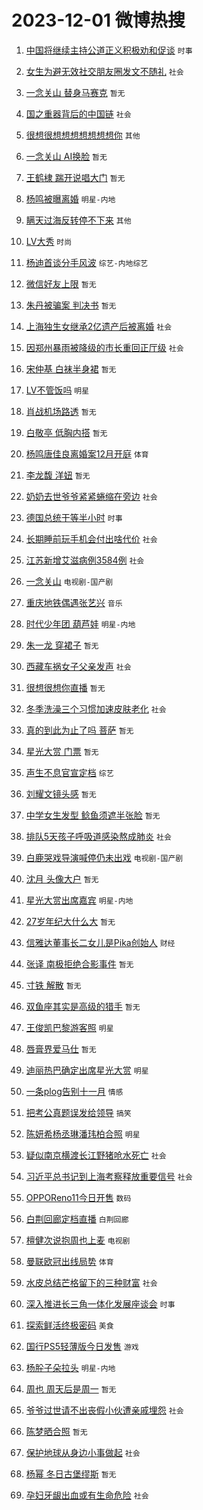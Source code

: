 # 2023-12-01 微博热搜 
1. [中国将继续主持公道正义积极劝和促谈](https://m.weibo.cn/search?containerid=100103type%3D1%26t%3D10%26q%3D%23%E4%B8%AD%E5%9B%BD%E5%B0%86%E7%BB%A7%E7%BB%AD%E4%B8%BB%E6%8C%81%E5%85%AC%E9%81%93%E6%AD%A3%E4%B9%89%E7%A7%AF%E6%9E%81%E5%8A%9D%E5%92%8C%E4%BF%83%E8%B0%88%23&stream_entry_id=51&isnewpage=1&extparam=seat%3D1%26dgr%3D0%26pos%3D0%26c_type%3D51%26q%3D%2523%25E4%25B8%25AD%25E5%259B%25BD%25E5%25B0%2586%25E7%25BB%25A7%25E7%25BB%25AD%25E4%25B8%25BB%25E6%258C%2581%25E5%2585%25AC%25E9%2581%2593%25E6%25AD%25A3%25E4%25B9%2589%25E7%25A7%25AF%25E6%259E%2581%25E5%258A%259D%25E5%2592%258C%25E4%25BF%2583%25E8%25B0%2588%2523%26stream_entry_id%3D51%26cate%3D10103%26filter_type%3Drealtimehot%26display_time%3D1701371054%26pre_seqid%3D1701371054221015735212) `时事` 

2. [女生为避无效社交朋友圈发文不随礼](https://m.weibo.cn/search?containerid=100103type%3D1%26t%3D10%26q%3D%23%E5%A5%B3%E7%94%9F%E4%B8%BA%E9%81%BF%E6%97%A0%E6%95%88%E7%A4%BE%E4%BA%A4%E6%9C%8B%E5%8F%8B%E5%9C%88%E5%8F%91%E6%96%87%E4%B8%8D%E9%9A%8F%E7%A4%BC%23&stream_entry_id=31&isnewpage=1&extparam=seat%3D1%26realpos%3D1%26lcate%3D5001%26c_type%3D31%26cate%3D5001%26filter_type%3Drealtimehot%26dgr%3D0%26pos%3D0%26flag%3D2%26q%3D%2523%25E5%25A5%25B3%25E7%2594%259F%25E4%25B8%25BA%25E9%2581%25BF%25E6%2597%25A0%25E6%2595%2588%25E7%25A4%25BE%25E4%25BA%25A4%25E6%259C%258B%25E5%258F%258B%25E5%259C%2588%25E5%258F%2591%25E6%2596%2587%25E4%25B8%258D%25E9%259A%258F%25E7%25A4%25BC%2523%26stream_entry_id%3D31%26band_rank%3D1%26display_time%3D1701371054%26pre_seqid%3D1701371054221015735212) `社会` 

3. [一念关山 替身马赛克](https://m.weibo.cn/search?containerid=100103type%3D1%26t%3D10%26q%3D%E4%B8%80%E5%BF%B5%E5%85%B3%E5%B1%B1+%E6%9B%BF%E8%BA%AB%E9%A9%AC%E8%B5%9B%E5%85%8B&stream_entry_id=31&isnewpage=1&extparam=seat%3D1%26realpos%3D2%26lcate%3D5001%26c_type%3D31%26cate%3D5001%26filter_type%3Drealtimehot%26dgr%3D0%26pos%3D1%26flag%3D0%26q%3D%25E4%25B8%2580%25E5%25BF%25B5%25E5%2585%25B3%25E5%25B1%25B1%2520%25E6%259B%25BF%25E8%25BA%25AB%25E9%25A9%25AC%25E8%25B5%259B%25E5%2585%258B%26stream_entry_id%3D31%26band_rank%3D2%26display_time%3D1701371054%26pre_seqid%3D1701371054221015735212) `暂无` 

4. [国之重器背后的中国链](https://m.weibo.cn/search?containerid=100103type%3D1%26t%3D10%26q%3D%23%E5%9B%BD%E4%B9%8B%E9%87%8D%E5%99%A8%E8%83%8C%E5%90%8E%E7%9A%84%E4%B8%AD%E5%9B%BD%E9%93%BE%23&stream_entry_id=31&isnewpage=1&extparam=seat%3D1%26realpos%3D3%26lcate%3D5001%26c_type%3D31%26cate%3D5001%26filter_type%3Drealtimehot%26dgr%3D0%26pos%3D2%26flag%3D0%26q%3D%2523%25E5%259B%25BD%25E4%25B9%258B%25E9%2587%258D%25E5%2599%25A8%25E8%2583%258C%25E5%2590%258E%25E7%259A%2584%25E4%25B8%25AD%25E5%259B%25BD%25E9%2593%25BE%2523%26stream_entry_id%3D31%26band_rank%3D3%26display_time%3D1701371054%26pre_seqid%3D1701371054221015735212) `社会` 

5. [很想很想想想想想想想你](https://m.weibo.cn/search?containerid=100103type%3D1%26t%3D10%26q%3D%23%E5%BE%88%E6%83%B3%E5%BE%88%E6%83%B3%E6%83%B3%E6%83%B3%E6%83%B3%E6%83%B3%E6%83%B3%E6%83%B3%E4%BD%A0%23&stream_entry_id=31&isnewpage=1&extparam=seat%3D1%26lcate%3D5001%26c_type%3D31%26cate%3D5001%26filter_type%3Drealtimehot%26dgr%3D0%26pos%3D3%26adid%3D213155%26is_ad_pos%3D1%26topic_ad%3D1%26stream_entry_id%3D31%26q%3D%2523%25E5%25BE%2588%25E6%2583%25B3%25E5%25BE%2588%25E6%2583%25B3%25E6%2583%25B3%25E6%2583%25B3%25E6%2583%25B3%25E6%2583%25B3%25E6%2583%25B3%25E6%2583%25B3%25E4%25BD%25A0%2523%26band_rank%3D4%26display_time%3D1701371054%26pre_seqid%3D1701371054221015735212) `其他` 

6. [一念关山 AI换脸](https://m.weibo.cn/search?containerid=100103type%3D1%26t%3D10%26q%3D%E4%B8%80%E5%BF%B5%E5%85%B3%E5%B1%B1+AI%E6%8D%A2%E8%84%B8&stream_entry_id=31&isnewpage=1&extparam=seat%3D1%26realpos%3D4%26lcate%3D5001%26c_type%3D31%26cate%3D5001%26filter_type%3Drealtimehot%26dgr%3D0%26pos%3D4%26flag%3D2%26q%3D%25E4%25B8%2580%25E5%25BF%25B5%25E5%2585%25B3%25E5%25B1%25B1%2520AI%25E6%258D%25A2%25E8%2584%25B8%26stream_entry_id%3D31%26band_rank%3D4%26display_time%3D1701371054%26pre_seqid%3D1701371054221015735212) `暂无` 

7. [王鹤棣 踹开说唱大门](https://m.weibo.cn/search?containerid=100103type%3D1%26t%3D10%26q%3D%E7%8E%8B%E9%B9%A4%E6%A3%A3+%E8%B8%B9%E5%BC%80%E8%AF%B4%E5%94%B1%E5%A4%A7%E9%97%A8&stream_entry_id=31&isnewpage=1&extparam=seat%3D1%26realpos%3D5%26lcate%3D5001%26c_type%3D31%26cate%3D5001%26filter_type%3Drealtimehot%26dgr%3D0%26pos%3D5%26flag%3D16%26q%3D%25E7%258E%258B%25E9%25B9%25A4%25E6%25A3%25A3%2520%25E8%25B8%25B9%25E5%25BC%2580%25E8%25AF%25B4%25E5%2594%25B1%25E5%25A4%25A7%25E9%2597%25A8%26stream_entry_id%3D31%26band_rank%3D5%26display_time%3D1701371054%26pre_seqid%3D1701371054221015735212) `暂无` 

8. [杨鸣被曝离婚](https://m.weibo.cn/search?containerid=100103type%3D1%26t%3D10%26q%3D%23%E6%9D%A8%E9%B8%A3%E8%A2%AB%E6%9B%9D%E7%A6%BB%E5%A9%9A%23&stream_entry_id=31&isnewpage=1&extparam=seat%3D1%26realpos%3D6%26lcate%3D5001%26c_type%3D31%26cate%3D5001%26filter_type%3Drealtimehot%26dgr%3D0%26pos%3D6%26flag%3D0%26q%3D%2523%25E6%259D%25A8%25E9%25B8%25A3%25E8%25A2%25AB%25E6%259B%259D%25E7%25A6%25BB%25E5%25A9%259A%2523%26stream_entry_id%3D31%26band_rank%3D6%26display_time%3D1701371054%26pre_seqid%3D1701371054221015735212) `明星-内地` 

9. [瞒天过海反转停不下来](https://m.weibo.cn/search?containerid=100103type%3D1%26t%3D10%26q%3D%23%E7%9E%92%E5%A4%A9%E8%BF%87%E6%B5%B7%E5%8F%8D%E8%BD%AC%E5%81%9C%E4%B8%8D%E4%B8%8B%E6%9D%A5%23&stream_entry_id=31&isnewpage=1&extparam=seat%3D1%26lcate%3D5001%26c_type%3D31%26cate%3D5001%26filter_type%3Drealtimehot%26dgr%3D0%26pos%3D7%26adid%3D212807%26is_ad_pos%3D1%26topic_ad%3D1%26stream_entry_id%3D31%26q%3D%2523%25E7%259E%2592%25E5%25A4%25A9%25E8%25BF%2587%25E6%25B5%25B7%25E5%258F%258D%25E8%25BD%25AC%25E5%2581%259C%25E4%25B8%258D%25E4%25B8%258B%25E6%259D%25A5%2523%26band_rank%3D7%26display_time%3D1701371054%26pre_seqid%3D1701371054221015735212) `其他` 

10. [LV大秀](https://m.weibo.cn/search?containerid=100103type%3D1%26t%3D10%26q%3DLV%E5%A4%A7%E7%A7%80&stream_entry_id=31&isnewpage=1&extparam=seat%3D1%26realpos%3D7%26lcate%3D5001%26c_type%3D31%26cate%3D5001%26filter_type%3Drealtimehot%26dgr%3D0%26pos%3D8%26flag%3D16%26q%3DLV%25E5%25A4%25A7%25E7%25A7%2580%26stream_entry_id%3D31%26band_rank%3D7%26display_time%3D1701371054%26pre_seqid%3D1701371054221015735212) `时尚` 

11. [杨迪首谈分手风波](https://m.weibo.cn/search?containerid=100103type%3D1%26t%3D10%26q%3D%23%E6%9D%A8%E8%BF%AA%E9%A6%96%E8%B0%88%E5%88%86%E6%89%8B%E9%A3%8E%E6%B3%A2%23&stream_entry_id=31&isnewpage=1&extparam=seat%3D1%26realpos%3D8%26lcate%3D5001%26c_type%3D31%26cate%3D5001%26filter_type%3Drealtimehot%26dgr%3D0%26pos%3D9%26flag%3D0%26q%3D%2523%25E6%259D%25A8%25E8%25BF%25AA%25E9%25A6%2596%25E8%25B0%2588%25E5%2588%2586%25E6%2589%258B%25E9%25A3%258E%25E6%25B3%25A2%2523%26stream_entry_id%3D31%26band_rank%3D8%26display_time%3D1701371054%26pre_seqid%3D1701371054221015735212) `综艺-内地综艺` 

12. [微信好友上限](https://m.weibo.cn/search?containerid=100103type%3D1%26t%3D10%26q%3D%E5%BE%AE%E4%BF%A1%E5%A5%BD%E5%8F%8B%E4%B8%8A%E9%99%90&stream_entry_id=31&isnewpage=1&extparam=seat%3D1%26realpos%3D9%26lcate%3D5001%26c_type%3D31%26cate%3D5001%26filter_type%3Drealtimehot%26dgr%3D0%26pos%3D10%26flag%3D0%26q%3D%25E5%25BE%25AE%25E4%25BF%25A1%25E5%25A5%25BD%25E5%258F%258B%25E4%25B8%258A%25E9%2599%2590%26stream_entry_id%3D31%26band_rank%3D9%26display_time%3D1701371054%26pre_seqid%3D1701371054221015735212) `暂无` 

13. [朱丹被骗案 判决书](https://m.weibo.cn/search?containerid=100103type%3D1%26t%3D10%26q%3D%E6%9C%B1%E4%B8%B9%E8%A2%AB%E9%AA%97%E6%A1%88+%E5%88%A4%E5%86%B3%E4%B9%A6&stream_entry_id=31&isnewpage=1&extparam=seat%3D1%26realpos%3D10%26lcate%3D5001%26c_type%3D31%26cate%3D5001%26filter_type%3Drealtimehot%26dgr%3D0%26pos%3D11%26flag%3D0%26q%3D%25E6%259C%25B1%25E4%25B8%25B9%25E8%25A2%25AB%25E9%25AA%2597%25E6%25A1%2588%2520%25E5%2588%25A4%25E5%2586%25B3%25E4%25B9%25A6%26stream_entry_id%3D31%26band_rank%3D10%26display_time%3D1701371054%26pre_seqid%3D1701371054221015735212) `暂无` 

14. [上海独生女继承2亿遗产后被离婚](https://m.weibo.cn/search?containerid=100103type%3D1%26t%3D10%26q%3D%23%E4%B8%8A%E6%B5%B7%E7%8B%AC%E7%94%9F%E5%A5%B3%E7%BB%A7%E6%89%BF2%E4%BA%BF%E9%81%97%E4%BA%A7%E5%90%8E%E8%A2%AB%E7%A6%BB%E5%A9%9A%23&stream_entry_id=31&isnewpage=1&extparam=seat%3D1%26realpos%3D11%26lcate%3D5001%26c_type%3D31%26cate%3D5001%26filter_type%3Drealtimehot%26dgr%3D0%26pos%3D12%26flag%3D2%26q%3D%2523%25E4%25B8%258A%25E6%25B5%25B7%25E7%258B%25AC%25E7%2594%259F%25E5%25A5%25B3%25E7%25BB%25A7%25E6%2589%25BF2%25E4%25BA%25BF%25E9%2581%2597%25E4%25BA%25A7%25E5%2590%258E%25E8%25A2%25AB%25E7%25A6%25BB%25E5%25A9%259A%2523%26stream_entry_id%3D31%26band_rank%3D11%26display_time%3D1701371054%26pre_seqid%3D1701371054221015735212) `社会` 

15. [因郑州暴雨被降级的市长重回正厅级](https://m.weibo.cn/search?containerid=100103type%3D1%26t%3D10%26q%3D%23%E5%9B%A0%E9%83%91%E5%B7%9E%E6%9A%B4%E9%9B%A8%E8%A2%AB%E9%99%8D%E7%BA%A7%E7%9A%84%E5%B8%82%E9%95%BF%E9%87%8D%E5%9B%9E%E6%AD%A3%E5%8E%85%E7%BA%A7%23&stream_entry_id=31&isnewpage=1&extparam=seat%3D1%26realpos%3D12%26lcate%3D5001%26c_type%3D31%26cate%3D5001%26filter_type%3Drealtimehot%26dgr%3D0%26pos%3D13%26flag%3D2%26q%3D%2523%25E5%259B%25A0%25E9%2583%2591%25E5%25B7%259E%25E6%259A%25B4%25E9%259B%25A8%25E8%25A2%25AB%25E9%2599%258D%25E7%25BA%25A7%25E7%259A%2584%25E5%25B8%2582%25E9%2595%25BF%25E9%2587%258D%25E5%259B%259E%25E6%25AD%25A3%25E5%258E%2585%25E7%25BA%25A7%2523%26stream_entry_id%3D31%26band_rank%3D12%26display_time%3D1701371054%26pre_seqid%3D1701371054221015735212) `社会` 

16. [宋仲基 白袜半身裙](https://m.weibo.cn/search?containerid=100103type%3D1%26t%3D10%26q%3D%E5%AE%8B%E4%BB%B2%E5%9F%BA+%E7%99%BD%E8%A2%9C%E5%8D%8A%E8%BA%AB%E8%A3%99&stream_entry_id=31&isnewpage=1&extparam=seat%3D1%26realpos%3D13%26lcate%3D5001%26c_type%3D31%26cate%3D5001%26filter_type%3Drealtimehot%26dgr%3D0%26pos%3D14%26flag%3D2%26q%3D%25E5%25AE%258B%25E4%25BB%25B2%25E5%259F%25BA%2520%25E7%2599%25BD%25E8%25A2%259C%25E5%258D%258A%25E8%25BA%25AB%25E8%25A3%2599%26stream_entry_id%3D31%26band_rank%3D13%26display_time%3D1701371054%26pre_seqid%3D1701371054221015735212) `暂无` 

17. [LV不管饭吗](https://m.weibo.cn/search?containerid=100103type%3D1%26t%3D10%26q%3D%23LV%E4%B8%8D%E7%AE%A1%E9%A5%AD%E5%90%97%23&stream_entry_id=31&isnewpage=1&extparam=seat%3D1%26realpos%3D14%26lcate%3D5001%26c_type%3D31%26cate%3D5001%26filter_type%3Drealtimehot%26dgr%3D0%26pos%3D15%26flag%3D2%26q%3D%2523LV%25E4%25B8%258D%25E7%25AE%25A1%25E9%25A5%25AD%25E5%2590%2597%2523%26stream_entry_id%3D31%26band_rank%3D14%26display_time%3D1701371054%26pre_seqid%3D1701371054221015735212) `明星` 

18. [肖战机场路透](https://m.weibo.cn/search?containerid=100103type%3D1%26t%3D10%26q%3D%E8%82%96%E6%88%98%E6%9C%BA%E5%9C%BA%E8%B7%AF%E9%80%8F&stream_entry_id=31&isnewpage=1&extparam=seat%3D1%26realpos%3D15%26lcate%3D5001%26c_type%3D31%26cate%3D5001%26filter_type%3Drealtimehot%26dgr%3D0%26pos%3D16%26flag%3D0%26q%3D%25E8%2582%2596%25E6%2588%2598%25E6%259C%25BA%25E5%259C%25BA%25E8%25B7%25AF%25E9%2580%258F%26stream_entry_id%3D31%26band_rank%3D15%26display_time%3D1701371054%26pre_seqid%3D1701371054221015735212) `暂无` 

19. [白敬亭 低胸内搭](https://m.weibo.cn/search?containerid=100103type%3D1%26t%3D10%26q%3D%E7%99%BD%E6%95%AC%E4%BA%AD+%E4%BD%8E%E8%83%B8%E5%86%85%E6%90%AD&stream_entry_id=31&isnewpage=1&extparam=seat%3D1%26realpos%3D16%26lcate%3D5001%26c_type%3D31%26cate%3D5001%26filter_type%3Drealtimehot%26dgr%3D0%26pos%3D17%26flag%3D0%26q%3D%25E7%2599%25BD%25E6%2595%25AC%25E4%25BA%25AD%2520%25E4%25BD%258E%25E8%2583%25B8%25E5%2586%2585%25E6%2590%25AD%26stream_entry_id%3D31%26band_rank%3D16%26display_time%3D1701371054%26pre_seqid%3D1701371054221015735212) `暂无` 

20. [杨鸣唐佳良离婚案12月开庭](https://m.weibo.cn/search?containerid=100103type%3D1%26t%3D10%26q%3D%23%E6%9D%A8%E9%B8%A3%E5%94%90%E4%BD%B3%E8%89%AF%E7%A6%BB%E5%A9%9A%E6%A1%8812%E6%9C%88%E5%BC%80%E5%BA%AD%23&stream_entry_id=31&isnewpage=1&extparam=seat%3D1%26realpos%3D17%26lcate%3D5001%26c_type%3D31%26cate%3D5001%26filter_type%3Drealtimehot%26dgr%3D0%26pos%3D18%26flag%3D0%26q%3D%2523%25E6%259D%25A8%25E9%25B8%25A3%25E5%2594%2590%25E4%25BD%25B3%25E8%2589%25AF%25E7%25A6%25BB%25E5%25A9%259A%25E6%25A1%258812%25E6%259C%2588%25E5%25BC%2580%25E5%25BA%25AD%2523%26stream_entry_id%3D31%26band_rank%3D17%26display_time%3D1701371054%26pre_seqid%3D1701371054221015735212) `体育` 

21. [李龙馥 洋妞](https://m.weibo.cn/search?containerid=100103type%3D1%26t%3D10%26q%3D%E6%9D%8E%E9%BE%99%E9%A6%A5+%E6%B4%8B%E5%A6%9E&stream_entry_id=31&isnewpage=1&extparam=seat%3D1%26realpos%3D18%26lcate%3D5001%26c_type%3D31%26cate%3D5001%26filter_type%3Drealtimehot%26dgr%3D0%26pos%3D19%26flag%3D0%26q%3D%25E6%259D%258E%25E9%25BE%2599%25E9%25A6%25A5%2520%25E6%25B4%258B%25E5%25A6%259E%26stream_entry_id%3D31%26band_rank%3D18%26display_time%3D1701371054%26pre_seqid%3D1701371054221015735212) `暂无` 

22. [奶奶去世爷爷紧紧蜷缩在旁边](https://m.weibo.cn/search?containerid=100103type%3D1%26t%3D10%26q%3D%23%E5%A5%B6%E5%A5%B6%E5%8E%BB%E4%B8%96%E7%88%B7%E7%88%B7%E7%B4%A7%E7%B4%A7%E8%9C%B7%E7%BC%A9%E5%9C%A8%E6%97%81%E8%BE%B9%23&stream_entry_id=31&isnewpage=1&extparam=seat%3D1%26realpos%3D19%26lcate%3D5001%26c_type%3D31%26cate%3D5001%26filter_type%3Drealtimehot%26dgr%3D0%26pos%3D20%26flag%3D32768%26q%3D%2523%25E5%25A5%25B6%25E5%25A5%25B6%25E5%258E%25BB%25E4%25B8%2596%25E7%2588%25B7%25E7%2588%25B7%25E7%25B4%25A7%25E7%25B4%25A7%25E8%259C%25B7%25E7%25BC%25A9%25E5%259C%25A8%25E6%2597%2581%25E8%25BE%25B9%2523%26stream_entry_id%3D31%26band_rank%3D19%26display_time%3D1701371054%26pre_seqid%3D1701371054221015735212) `社会` 

23. [德国总统干等半小时](https://m.weibo.cn/search?containerid=100103type%3D1%26t%3D10%26q%3D%23%E5%BE%B7%E5%9B%BD%E6%80%BB%E7%BB%9F%E5%B9%B2%E7%AD%89%E5%8D%8A%E5%B0%8F%E6%97%B6%23&stream_entry_id=31&isnewpage=1&extparam=seat%3D1%26realpos%3D20%26lcate%3D5001%26c_type%3D31%26cate%3D5001%26filter_type%3Drealtimehot%26dgr%3D0%26pos%3D21%26flag%3D0%26q%3D%2523%25E5%25BE%25B7%25E5%259B%25BD%25E6%2580%25BB%25E7%25BB%259F%25E5%25B9%25B2%25E7%25AD%2589%25E5%258D%258A%25E5%25B0%258F%25E6%2597%25B6%2523%26stream_entry_id%3D31%26band_rank%3D20%26display_time%3D1701371054%26pre_seqid%3D1701371054221015735212) `时事` 

24. [长期睡前玩手机会付出啥代价](https://m.weibo.cn/search?containerid=100103type%3D1%26t%3D10%26q%3D%23%E9%95%BF%E6%9C%9F%E7%9D%A1%E5%89%8D%E7%8E%A9%E6%89%8B%E6%9C%BA%E4%BC%9A%E4%BB%98%E5%87%BA%E5%95%A5%E4%BB%A3%E4%BB%B7%23&stream_entry_id=31&isnewpage=1&extparam=seat%3D1%26realpos%3D21%26lcate%3D5001%26c_type%3D31%26cate%3D5001%26filter_type%3Drealtimehot%26dgr%3D0%26pos%3D22%26flag%3D0%26q%3D%2523%25E9%2595%25BF%25E6%259C%259F%25E7%259D%25A1%25E5%2589%258D%25E7%258E%25A9%25E6%2589%258B%25E6%259C%25BA%25E4%25BC%259A%25E4%25BB%2598%25E5%2587%25BA%25E5%2595%25A5%25E4%25BB%25A3%25E4%25BB%25B7%2523%26stream_entry_id%3D31%26band_rank%3D21%26display_time%3D1701371054%26pre_seqid%3D1701371054221015735212) `社会` 

25. [江苏新增艾滋病例3584例](https://m.weibo.cn/search?containerid=100103type%3D1%26t%3D10%26q%3D%23%E6%B1%9F%E8%8B%8F%E6%96%B0%E5%A2%9E%E8%89%BE%E6%BB%8B%E7%97%85%E4%BE%8B3584%E4%BE%8B%23&stream_entry_id=31&isnewpage=1&extparam=seat%3D1%26realpos%3D22%26lcate%3D5001%26c_type%3D31%26cate%3D5001%26filter_type%3Drealtimehot%26dgr%3D0%26pos%3D23%26flag%3D2%26q%3D%2523%25E6%25B1%259F%25E8%258B%258F%25E6%2596%25B0%25E5%25A2%259E%25E8%2589%25BE%25E6%25BB%258B%25E7%2597%2585%25E4%25BE%258B3584%25E4%25BE%258B%2523%26stream_entry_id%3D31%26band_rank%3D22%26display_time%3D1701371054%26pre_seqid%3D1701371054221015735212) `社会` 

26. [一念关山](https://m.weibo.cn/search?containerid=100103type%3D1%26t%3D10%26q%3D%E4%B8%80%E5%BF%B5%E5%85%B3%E5%B1%B1&stream_entry_id=31&isnewpage=1&extparam=seat%3D1%26realpos%3D23%26lcate%3D5001%26c_type%3D31%26cate%3D5001%26filter_type%3Drealtimehot%26dgr%3D0%26pos%3D24%26flag%3D0%26q%3D%25E4%25B8%2580%25E5%25BF%25B5%25E5%2585%25B3%25E5%25B1%25B1%26stream_entry_id%3D31%26band_rank%3D23%26display_time%3D1701371054%26pre_seqid%3D1701371054221015735212) `电视剧-国产剧` 

27. [重庆地铁偶遇张艺兴](https://m.weibo.cn/search?containerid=100103type%3D1%26t%3D10%26q%3D%23%E9%87%8D%E5%BA%86%E5%9C%B0%E9%93%81%E5%81%B6%E9%81%87%E5%BC%A0%E8%89%BA%E5%85%B4%23&stream_entry_id=31&isnewpage=1&extparam=seat%3D1%26realpos%3D24%26lcate%3D5001%26c_type%3D31%26cate%3D5001%26filter_type%3Drealtimehot%26dgr%3D0%26pos%3D25%26flag%3D0%26q%3D%2523%25E9%2587%258D%25E5%25BA%2586%25E5%259C%25B0%25E9%2593%2581%25E5%2581%25B6%25E9%2581%2587%25E5%25BC%25A0%25E8%2589%25BA%25E5%2585%25B4%2523%26stream_entry_id%3D31%26band_rank%3D24%26display_time%3D1701371054%26pre_seqid%3D1701371054221015735212) `音乐` 

28. [时代少年团 葫芦娃](https://m.weibo.cn/search?containerid=100103type%3D1%26t%3D10%26q%3D%E6%97%B6%E4%BB%A3%E5%B0%91%E5%B9%B4%E5%9B%A2+%E8%91%AB%E8%8A%A6%E5%A8%83&stream_entry_id=31&isnewpage=1&extparam=seat%3D1%26realpos%3D25%26lcate%3D5001%26c_type%3D31%26cate%3D5001%26filter_type%3Drealtimehot%26dgr%3D0%26pos%3D26%26flag%3D0%26q%3D%25E6%2597%25B6%25E4%25BB%25A3%25E5%25B0%2591%25E5%25B9%25B4%25E5%259B%25A2%2520%25E8%2591%25AB%25E8%258A%25A6%25E5%25A8%2583%26stream_entry_id%3D31%26band_rank%3D25%26display_time%3D1701371054%26pre_seqid%3D1701371054221015735212) `明星-内地` 

29. [朱一龙 穿裙子](https://m.weibo.cn/search?containerid=100103type%3D1%26t%3D10%26q%3D%E6%9C%B1%E4%B8%80%E9%BE%99+%E7%A9%BF%E8%A3%99%E5%AD%90&stream_entry_id=31&isnewpage=1&extparam=seat%3D1%26realpos%3D26%26lcate%3D5001%26c_type%3D31%26cate%3D5001%26filter_type%3Drealtimehot%26dgr%3D0%26pos%3D27%26flag%3D0%26q%3D%25E6%259C%25B1%25E4%25B8%2580%25E9%25BE%2599%2520%25E7%25A9%25BF%25E8%25A3%2599%25E5%25AD%2590%26stream_entry_id%3D31%26band_rank%3D26%26display_time%3D1701371054%26pre_seqid%3D1701371054221015735212) `暂无` 

30. [西藏车祸女子父亲发声](https://m.weibo.cn/search?containerid=100103type%3D1%26t%3D10%26q%3D%23%E8%A5%BF%E8%97%8F%E8%BD%A6%E7%A5%B8%E5%A5%B3%E5%AD%90%E7%88%B6%E4%BA%B2%E5%8F%91%E5%A3%B0%23&stream_entry_id=31&isnewpage=1&extparam=seat%3D1%26realpos%3D27%26lcate%3D5001%26c_type%3D31%26cate%3D5001%26filter_type%3Drealtimehot%26dgr%3D0%26pos%3D28%26flag%3D0%26q%3D%2523%25E8%25A5%25BF%25E8%2597%258F%25E8%25BD%25A6%25E7%25A5%25B8%25E5%25A5%25B3%25E5%25AD%2590%25E7%2588%25B6%25E4%25BA%25B2%25E5%258F%2591%25E5%25A3%25B0%2523%26stream_entry_id%3D31%26band_rank%3D27%26display_time%3D1701371054%26pre_seqid%3D1701371054221015735212) `社会` 

31. [很想很想你直播](https://m.weibo.cn/search?containerid=100103type%3D1%26t%3D10%26q%3D%E5%BE%88%E6%83%B3%E5%BE%88%E6%83%B3%E4%BD%A0%E7%9B%B4%E6%92%AD&stream_entry_id=31&isnewpage=1&extparam=seat%3D1%26realpos%3D28%26lcate%3D5001%26c_type%3D31%26cate%3D5001%26filter_type%3Drealtimehot%26dgr%3D0%26pos%3D29%26flag%3D0%26q%3D%25E5%25BE%2588%25E6%2583%25B3%25E5%25BE%2588%25E6%2583%25B3%25E4%25BD%25A0%25E7%259B%25B4%25E6%2592%25AD%26stream_entry_id%3D31%26band_rank%3D28%26display_time%3D1701371054%26pre_seqid%3D1701371054221015735212) `暂无` 

32. [冬季洗澡三个习惯加速皮肤老化](https://m.weibo.cn/search?containerid=100103type%3D1%26t%3D10%26q%3D%23%E5%86%AC%E5%AD%A3%E6%B4%97%E6%BE%A1%E4%B8%89%E4%B8%AA%E4%B9%A0%E6%83%AF%E5%8A%A0%E9%80%9F%E7%9A%AE%E8%82%A4%E8%80%81%E5%8C%96%23&stream_entry_id=31&isnewpage=1&extparam=seat%3D1%26realpos%3D29%26lcate%3D5001%26c_type%3D31%26cate%3D5001%26filter_type%3Drealtimehot%26dgr%3D0%26pos%3D30%26flag%3D0%26q%3D%2523%25E5%2586%25AC%25E5%25AD%25A3%25E6%25B4%2597%25E6%25BE%25A1%25E4%25B8%2589%25E4%25B8%25AA%25E4%25B9%25A0%25E6%2583%25AF%25E5%258A%25A0%25E9%2580%259F%25E7%259A%25AE%25E8%2582%25A4%25E8%2580%2581%25E5%258C%2596%2523%26stream_entry_id%3D31%26band_rank%3D29%26display_time%3D1701371054%26pre_seqid%3D1701371054221015735212) `社会` 

33. [真的到此为止了吗 菩萨](https://m.weibo.cn/search?containerid=100103type%3D1%26t%3D10%26q%3D%E7%9C%9F%E7%9A%84%E5%88%B0%E6%AD%A4%E4%B8%BA%E6%AD%A2%E4%BA%86%E5%90%97+%E8%8F%A9%E8%90%A8&stream_entry_id=31&isnewpage=1&extparam=seat%3D1%26realpos%3D30%26lcate%3D5001%26c_type%3D31%26cate%3D5001%26filter_type%3Drealtimehot%26dgr%3D0%26pos%3D31%26flag%3D0%26q%3D%25E7%259C%259F%25E7%259A%2584%25E5%2588%25B0%25E6%25AD%25A4%25E4%25B8%25BA%25E6%25AD%25A2%25E4%25BA%2586%25E5%2590%2597%2520%25E8%258F%25A9%25E8%2590%25A8%26stream_entry_id%3D31%26band_rank%3D30%26display_time%3D1701371054%26pre_seqid%3D1701371054221015735212) `暂无` 

34. [星光大赏 门票](https://m.weibo.cn/search?containerid=100103type%3D1%26t%3D10%26q%3D%E6%98%9F%E5%85%89%E5%A4%A7%E8%B5%8F+%E9%97%A8%E7%A5%A8&stream_entry_id=31&isnewpage=1&extparam=seat%3D1%26realpos%3D31%26lcate%3D5001%26c_type%3D31%26cate%3D5001%26filter_type%3Drealtimehot%26dgr%3D0%26pos%3D32%26flag%3D0%26q%3D%25E6%2598%259F%25E5%2585%2589%25E5%25A4%25A7%25E8%25B5%258F%2520%25E9%2597%25A8%25E7%25A5%25A8%26stream_entry_id%3D31%26band_rank%3D31%26display_time%3D1701371054%26pre_seqid%3D1701371054221015735212) `暂无` 

35. [声生不息官宣定档](https://m.weibo.cn/search?containerid=100103type%3D1%26t%3D10%26q%3D%23%E5%A3%B0%E7%94%9F%E4%B8%8D%E6%81%AF%E5%AE%98%E5%AE%A3%E5%AE%9A%E6%A1%A3%23&stream_entry_id=31&isnewpage=1&extparam=seat%3D1%26realpos%3D32%26lcate%3D5001%26c_type%3D31%26cate%3D5001%26filter_type%3Drealtimehot%26dgr%3D0%26pos%3D33%26flag%3D0%26q%3D%2523%25E5%25A3%25B0%25E7%2594%259F%25E4%25B8%258D%25E6%2581%25AF%25E5%25AE%2598%25E5%25AE%25A3%25E5%25AE%259A%25E6%25A1%25A3%2523%26stream_entry_id%3D31%26band_rank%3D32%26display_time%3D1701371054%26pre_seqid%3D1701371054221015735212) `综艺` 

36. [刘耀文镜头感](https://m.weibo.cn/search?containerid=100103type%3D1%26t%3D10%26q%3D%E5%88%98%E8%80%80%E6%96%87%E9%95%9C%E5%A4%B4%E6%84%9F&stream_entry_id=31&isnewpage=1&extparam=seat%3D1%26realpos%3D33%26lcate%3D5001%26c_type%3D31%26cate%3D5001%26filter_type%3Drealtimehot%26dgr%3D0%26pos%3D34%26flag%3D0%26q%3D%25E5%2588%2598%25E8%2580%2580%25E6%2596%2587%25E9%2595%259C%25E5%25A4%25B4%25E6%2584%259F%26stream_entry_id%3D31%26band_rank%3D33%26display_time%3D1701371054%26pre_seqid%3D1701371054221015735212) `暂无` 

37. [中学女生发型 鲶鱼须遮半张脸](https://m.weibo.cn/search?containerid=100103type%3D1%26t%3D10%26q%3D%E4%B8%AD%E5%AD%A6%E5%A5%B3%E7%94%9F%E5%8F%91%E5%9E%8B+%E9%B2%B6%E9%B1%BC%E9%A1%BB%E9%81%AE%E5%8D%8A%E5%BC%A0%E8%84%B8&stream_entry_id=31&isnewpage=1&extparam=seat%3D1%26realpos%3D34%26lcate%3D5001%26c_type%3D31%26cate%3D5001%26filter_type%3Drealtimehot%26dgr%3D0%26pos%3D35%26flag%3D0%26q%3D%25E4%25B8%25AD%25E5%25AD%25A6%25E5%25A5%25B3%25E7%2594%259F%25E5%258F%2591%25E5%259E%258B%2520%25E9%25B2%25B6%25E9%25B1%25BC%25E9%25A1%25BB%25E9%2581%25AE%25E5%258D%258A%25E5%25BC%25A0%25E8%2584%25B8%26stream_entry_id%3D31%26band_rank%3D34%26display_time%3D1701371054%26pre_seqid%3D1701371054221015735212) `暂无` 

38. [排队5天孩子呼吸道感染熬成肺炎](https://m.weibo.cn/search?containerid=100103type%3D1%26t%3D10%26q%3D%23%E6%8E%92%E9%98%9F5%E5%A4%A9%E5%AD%A9%E5%AD%90%E5%91%BC%E5%90%B8%E9%81%93%E6%84%9F%E6%9F%93%E7%86%AC%E6%88%90%E8%82%BA%E7%82%8E%23&stream_entry_id=31&isnewpage=1&extparam=seat%3D1%26realpos%3D35%26lcate%3D5001%26c_type%3D31%26cate%3D5001%26filter_type%3Drealtimehot%26dgr%3D0%26pos%3D36%26flag%3D0%26q%3D%2523%25E6%258E%2592%25E9%2598%259F5%25E5%25A4%25A9%25E5%25AD%25A9%25E5%25AD%2590%25E5%2591%25BC%25E5%2590%25B8%25E9%2581%2593%25E6%2584%259F%25E6%259F%2593%25E7%2586%25AC%25E6%2588%2590%25E8%2582%25BA%25E7%2582%258E%2523%26stream_entry_id%3D31%26band_rank%3D35%26display_time%3D1701371054%26pre_seqid%3D1701371054221015735212) `社会` 

39. [白鹿哭戏导演喊停仍未出戏](https://m.weibo.cn/search?containerid=100103type%3D1%26t%3D10%26q%3D%23%E7%99%BD%E9%B9%BF%E5%93%AD%E6%88%8F%E5%AF%BC%E6%BC%94%E5%96%8A%E5%81%9C%E4%BB%8D%E6%9C%AA%E5%87%BA%E6%88%8F%23&stream_entry_id=31&isnewpage=1&extparam=seat%3D1%26realpos%3D36%26lcate%3D5001%26c_type%3D31%26cate%3D5001%26filter_type%3Drealtimehot%26dgr%3D0%26pos%3D37%26flag%3D0%26q%3D%2523%25E7%2599%25BD%25E9%25B9%25BF%25E5%2593%25AD%25E6%2588%258F%25E5%25AF%25BC%25E6%25BC%2594%25E5%2596%258A%25E5%2581%259C%25E4%25BB%258D%25E6%259C%25AA%25E5%2587%25BA%25E6%2588%258F%2523%26stream_entry_id%3D31%26band_rank%3D36%26display_time%3D1701371054%26pre_seqid%3D1701371054221015735212) `电视剧-国产剧` 

40. [沈月 头像大户](https://m.weibo.cn/search?containerid=100103type%3D1%26t%3D10%26q%3D%E6%B2%88%E6%9C%88+%E5%A4%B4%E5%83%8F%E5%A4%A7%E6%88%B7&stream_entry_id=31&isnewpage=1&extparam=seat%3D1%26realpos%3D37%26lcate%3D5001%26c_type%3D31%26cate%3D5001%26filter_type%3Drealtimehot%26dgr%3D0%26pos%3D38%26flag%3D0%26q%3D%25E6%25B2%2588%25E6%259C%2588%2520%25E5%25A4%25B4%25E5%2583%258F%25E5%25A4%25A7%25E6%2588%25B7%26stream_entry_id%3D31%26band_rank%3D37%26display_time%3D1701371054%26pre_seqid%3D1701371054221015735212) `暂无` 

41. [星光大赏出席嘉宾](https://m.weibo.cn/search?containerid=100103type%3D1%26t%3D10%26q%3D%23%E6%98%9F%E5%85%89%E5%A4%A7%E8%B5%8F%E5%87%BA%E5%B8%AD%E5%98%89%E5%AE%BE%23&stream_entry_id=31&isnewpage=1&extparam=seat%3D1%26realpos%3D38%26lcate%3D5001%26c_type%3D31%26cate%3D5001%26filter_type%3Drealtimehot%26dgr%3D0%26pos%3D39%26flag%3D1%26q%3D%2523%25E6%2598%259F%25E5%2585%2589%25E5%25A4%25A7%25E8%25B5%258F%25E5%2587%25BA%25E5%25B8%25AD%25E5%2598%2589%25E5%25AE%25BE%2523%26stream_entry_id%3D31%26band_rank%3D38%26display_time%3D1701371054%26pre_seqid%3D1701371054221015735212) `明星-内地` 

42. [27岁年纪大什么大](https://m.weibo.cn/search?containerid=100103type%3D1%26t%3D10%26q%3D27%E5%B2%81%E5%B9%B4%E7%BA%AA%E5%A4%A7%E4%BB%80%E4%B9%88%E5%A4%A7&stream_entry_id=31&isnewpage=1&extparam=seat%3D1%26realpos%3D39%26lcate%3D5001%26c_type%3D31%26cate%3D5001%26filter_type%3Drealtimehot%26dgr%3D0%26pos%3D40%26flag%3D0%26q%3D27%25E5%25B2%2581%25E5%25B9%25B4%25E7%25BA%25AA%25E5%25A4%25A7%25E4%25BB%2580%25E4%25B9%2588%25E5%25A4%25A7%26stream_entry_id%3D31%26band_rank%3D39%26display_time%3D1701371054%26pre_seqid%3D1701371054221015735212) `暂无` 

43. [信雅达董事长二女儿是Pika创始人](https://m.weibo.cn/search?containerid=100103type%3D1%26t%3D10%26q%3D%23%E4%BF%A1%E9%9B%85%E8%BE%BE%E8%91%A3%E4%BA%8B%E9%95%BF%E4%BA%8C%E5%A5%B3%E5%84%BF%E6%98%AFPika%E5%88%9B%E5%A7%8B%E4%BA%BA%23&stream_entry_id=31&isnewpage=1&extparam=seat%3D1%26realpos%3D40%26lcate%3D5001%26c_type%3D31%26cate%3D5001%26filter_type%3Drealtimehot%26dgr%3D0%26pos%3D41%26flag%3D0%26q%3D%2523%25E4%25BF%25A1%25E9%259B%2585%25E8%25BE%25BE%25E8%2591%25A3%25E4%25BA%258B%25E9%2595%25BF%25E4%25BA%258C%25E5%25A5%25B3%25E5%2584%25BF%25E6%2598%25AFPika%25E5%2588%259B%25E5%25A7%258B%25E4%25BA%25BA%2523%26stream_entry_id%3D31%26band_rank%3D40%26display_time%3D1701371054%26pre_seqid%3D1701371054221015735212) `财经` 

44. [张译 南极拒绝合影事件](https://m.weibo.cn/search?containerid=100103type%3D1%26t%3D10%26q%3D%E5%BC%A0%E8%AF%91+%E5%8D%97%E6%9E%81%E6%8B%92%E7%BB%9D%E5%90%88%E5%BD%B1%E4%BA%8B%E4%BB%B6&stream_entry_id=31&isnewpage=1&extparam=seat%3D1%26realpos%3D41%26lcate%3D5001%26c_type%3D31%26cate%3D5001%26filter_type%3Drealtimehot%26dgr%3D0%26pos%3D42%26flag%3D0%26q%3D%25E5%25BC%25A0%25E8%25AF%2591%2520%25E5%258D%2597%25E6%259E%2581%25E6%258B%2592%25E7%25BB%259D%25E5%2590%2588%25E5%25BD%25B1%25E4%25BA%258B%25E4%25BB%25B6%26stream_entry_id%3D31%26band_rank%3D41%26display_time%3D1701371054%26pre_seqid%3D1701371054221015735212) `暂无` 

45. [寸铁 解散](https://m.weibo.cn/search?containerid=100103type%3D1%26t%3D10%26q%3D%E5%AF%B8%E9%93%81+%E8%A7%A3%E6%95%A3&stream_entry_id=31&isnewpage=1&extparam=seat%3D1%26realpos%3D42%26lcate%3D5001%26c_type%3D31%26cate%3D5001%26filter_type%3Drealtimehot%26dgr%3D0%26pos%3D43%26flag%3D0%26q%3D%25E5%25AF%25B8%25E9%2593%2581%2520%25E8%25A7%25A3%25E6%2595%25A3%26stream_entry_id%3D31%26band_rank%3D42%26display_time%3D1701371054%26pre_seqid%3D1701371054221015735212) `暂无` 

46. [双鱼座其实是高级的猎手](https://m.weibo.cn/search?containerid=100103type%3D1%26t%3D10%26q%3D%E5%8F%8C%E9%B1%BC%E5%BA%A7%E5%85%B6%E5%AE%9E%E6%98%AF%E9%AB%98%E7%BA%A7%E7%9A%84%E7%8C%8E%E6%89%8B&stream_entry_id=31&isnewpage=1&extparam=seat%3D1%26realpos%3D43%26lcate%3D5001%26c_type%3D31%26cate%3D5001%26filter_type%3Drealtimehot%26dgr%3D0%26pos%3D44%26flag%3D0%26q%3D%25E5%258F%258C%25E9%25B1%25BC%25E5%25BA%25A7%25E5%2585%25B6%25E5%25AE%259E%25E6%2598%25AF%25E9%25AB%2598%25E7%25BA%25A7%25E7%259A%2584%25E7%258C%258E%25E6%2589%258B%26stream_entry_id%3D31%26band_rank%3D43%26display_time%3D1701371054%26pre_seqid%3D1701371054221015735212) `暂无` 

47. [王俊凯巴黎游客照](https://m.weibo.cn/search?containerid=100103type%3D1%26t%3D10%26q%3D%23%E7%8E%8B%E4%BF%8A%E5%87%AF%E5%B7%B4%E9%BB%8E%E6%B8%B8%E5%AE%A2%E7%85%A7%23&stream_entry_id=31&isnewpage=1&extparam=seat%3D1%26realpos%3D44%26lcate%3D5001%26c_type%3D31%26cate%3D5001%26filter_type%3Drealtimehot%26dgr%3D0%26pos%3D45%26flag%3D0%26q%3D%2523%25E7%258E%258B%25E4%25BF%258A%25E5%2587%25AF%25E5%25B7%25B4%25E9%25BB%258E%25E6%25B8%25B8%25E5%25AE%25A2%25E7%2585%25A7%2523%26stream_entry_id%3D31%26band_rank%3D44%26display_time%3D1701371054%26pre_seqid%3D1701371054221015735212) `明星` 

48. [唇膏界爱马仕](https://m.weibo.cn/search?containerid=100103type%3D1%26t%3D10%26q%3D%E5%94%87%E8%86%8F%E7%95%8C%E7%88%B1%E9%A9%AC%E4%BB%95&stream_entry_id=31&isnewpage=1&extparam=seat%3D1%26realpos%3D45%26lcate%3D5001%26c_type%3D31%26cate%3D5001%26filter_type%3Drealtimehot%26dgr%3D0%26pos%3D46%26flag%3D0%26q%3D%25E5%2594%2587%25E8%2586%258F%25E7%2595%258C%25E7%2588%25B1%25E9%25A9%25AC%25E4%25BB%2595%26stream_entry_id%3D31%26band_rank%3D45%26display_time%3D1701371054%26pre_seqid%3D1701371054221015735212) `暂无` 

49. [迪丽热巴确定出席星光大赏](https://m.weibo.cn/search?containerid=100103type%3D1%26t%3D10%26q%3D%23%E8%BF%AA%E4%B8%BD%E7%83%AD%E5%B7%B4%E7%A1%AE%E5%AE%9A%E5%87%BA%E5%B8%AD%E6%98%9F%E5%85%89%E5%A4%A7%E8%B5%8F%23&stream_entry_id=31&isnewpage=1&extparam=seat%3D1%26realpos%3D46%26lcate%3D5001%26c_type%3D31%26cate%3D5001%26filter_type%3Drealtimehot%26dgr%3D0%26pos%3D47%26flag%3D0%26q%3D%2523%25E8%25BF%25AA%25E4%25B8%25BD%25E7%2583%25AD%25E5%25B7%25B4%25E7%25A1%25AE%25E5%25AE%259A%25E5%2587%25BA%25E5%25B8%25AD%25E6%2598%259F%25E5%2585%2589%25E5%25A4%25A7%25E8%25B5%258F%2523%26stream_entry_id%3D31%26band_rank%3D46%26display_time%3D1701371054%26pre_seqid%3D1701371054221015735212) `明星` 

50. [一条plog告别十一月](https://m.weibo.cn/search?containerid=100103type%3D1%26t%3D10%26q%3D%23%E4%B8%80%E6%9D%A1plog%E5%91%8A%E5%88%AB%E5%8D%81%E4%B8%80%E6%9C%88%23&stream_entry_id=31&isnewpage=1&extparam=seat%3D1%26realpos%3D47%26lcate%3D5001%26c_type%3D31%26cate%3D5001%26filter_type%3Drealtimehot%26dgr%3D0%26pos%3D48%26flag%3D0%26q%3D%2523%25E4%25B8%2580%25E6%259D%25A1plog%25E5%2591%258A%25E5%2588%25AB%25E5%258D%2581%25E4%25B8%2580%25E6%259C%2588%2523%26stream_entry_id%3D31%26band_rank%3D47%26display_time%3D1701371054%26pre_seqid%3D1701371054221015735212) `情感` 

51. [把考公真题误发给领导](https://m.weibo.cn/search?containerid=100103type%3D1%26t%3D10%26q%3D%23%E6%8A%8A%E8%80%83%E5%85%AC%E7%9C%9F%E9%A2%98%E8%AF%AF%E5%8F%91%E7%BB%99%E9%A2%86%E5%AF%BC%23&stream_entry_id=31&isnewpage=1&extparam=seat%3D1%26realpos%3D48%26lcate%3D5001%26c_type%3D31%26cate%3D5001%26filter_type%3Drealtimehot%26dgr%3D0%26pos%3D49%26flag%3D0%26q%3D%2523%25E6%258A%258A%25E8%2580%2583%25E5%2585%25AC%25E7%259C%259F%25E9%25A2%2598%25E8%25AF%25AF%25E5%258F%2591%25E7%25BB%2599%25E9%25A2%2586%25E5%25AF%25BC%2523%26stream_entry_id%3D31%26band_rank%3D48%26display_time%3D1701371054%26pre_seqid%3D1701371054221015735212) `搞笑` 

52. [陈妍希杨丞琳潘玮柏合照](https://m.weibo.cn/search?containerid=100103type%3D1%26t%3D10%26q%3D%23%E9%99%88%E5%A6%8D%E5%B8%8C%E6%9D%A8%E4%B8%9E%E7%90%B3%E6%BD%98%E7%8E%AE%E6%9F%8F%E5%90%88%E7%85%A7%23&stream_entry_id=31&isnewpage=1&extparam=seat%3D1%26realpos%3D49%26lcate%3D5001%26c_type%3D31%26cate%3D5001%26filter_type%3Drealtimehot%26dgr%3D0%26pos%3D50%26flag%3D0%26q%3D%2523%25E9%2599%2588%25E5%25A6%258D%25E5%25B8%258C%25E6%259D%25A8%25E4%25B8%259E%25E7%2590%25B3%25E6%25BD%2598%25E7%258E%25AE%25E6%259F%258F%25E5%2590%2588%25E7%2585%25A7%2523%26stream_entry_id%3D31%26band_rank%3D49%26display_time%3D1701371054%26pre_seqid%3D1701371054221015735212) `明星` 

53. [疑似南京横渡长江野猪呛水死亡](https://m.weibo.cn/search?containerid=100103type%3D1%26t%3D10%26q%3D%23%E7%96%91%E4%BC%BC%E5%8D%97%E4%BA%AC%E6%A8%AA%E6%B8%A1%E9%95%BF%E6%B1%9F%E9%87%8E%E7%8C%AA%E5%91%9B%E6%B0%B4%E6%AD%BB%E4%BA%A1%23&stream_entry_id=31&isnewpage=1&extparam=seat%3D1%26realpos%3D50%26lcate%3D5001%26c_type%3D31%26cate%3D5001%26filter_type%3Drealtimehot%26dgr%3D0%26pos%3D51%26flag%3D0%26q%3D%2523%25E7%2596%2591%25E4%25BC%25BC%25E5%258D%2597%25E4%25BA%25AC%25E6%25A8%25AA%25E6%25B8%25A1%25E9%2595%25BF%25E6%25B1%259F%25E9%2587%258E%25E7%258C%25AA%25E5%2591%259B%25E6%25B0%25B4%25E6%25AD%25BB%25E4%25BA%25A1%2523%26stream_entry_id%3D31%26band_rank%3D50%26display_time%3D1701371054%26pre_seqid%3D1701371054221015735212) `社会` 

54. [习近平总书记到上海考察释放重要信号](https://m.weibo.cn/search?containerid=100103type%3D1%26t%3D10%26q%3D%23%E4%B9%A0%E8%BF%91%E5%B9%B3%E6%80%BB%E4%B9%A6%E8%AE%B0%E5%88%B0%E4%B8%8A%E6%B5%B7%E8%80%83%E5%AF%9F%E9%87%8A%E6%94%BE%E9%87%8D%E8%A6%81%E4%BF%A1%E5%8F%B7%23&stream_entry_id=51&isnewpage=1&extparam=seat%3D1%26filter_type%3Drealtimehot%26pos%3D0%26dgr%3D0%26stream_entry_id%3D51%26c_type%3D51%26cate%3D10103%26q%3D%2523%25E4%25B9%25A0%25E8%25BF%2591%25E5%25B9%25B3%25E6%2580%25BB%25E4%25B9%25A6%25E8%25AE%25B0%25E5%2588%25B0%25E4%25B8%258A%25E6%25B5%25B7%25E8%2580%2583%25E5%25AF%259F%25E9%2587%258A%25E6%2594%25BE%25E9%2587%258D%25E8%25A6%2581%25E4%25BF%25A1%25E5%258F%25B7%2523%26display_time%3D1701367475%26pre_seqid%3D170136747537302085018) `社会` 

55. [OPPOReno11今日开售](https://m.weibo.cn/search?containerid=100103type%3D1%26t%3D10%26q%3D%23OPPOReno11%E4%BB%8A%E6%97%A5%E5%BC%80%E5%94%AE%23&stream_entry_id=31&isnewpage=1&extparam=seat%3D1%26lcate%3D5001%26dgr%3D0%26c_type%3D31%26q%3D%2523OPPOReno11%25E4%25BB%258A%25E6%2597%25A5%25E5%25BC%2580%25E5%2594%25AE%2523%26filter_type%3Drealtimehot%26pos%3D3%26adid%3D212479%26stream_entry_id%3D31%26band_rank%3D4%26cate%3D5001%26topic_ad%3D1%26is_ad_pos%3D1%26display_time%3D1701367475%26pre_seqid%3D170136747537302085018) `数码` 

56. [白荆回廊定档直播](https://m.weibo.cn/search?containerid=100103type%3D1%26t%3D10%26q%3D%23%E7%99%BD%E8%8D%86%E5%9B%9E%E5%BB%8A%E5%AE%9A%E6%A1%A3%E7%9B%B4%E6%92%AD%23&stream_entry_id=31&isnewpage=1&extparam=seat%3D1%26lcate%3D5001%26dgr%3D0%26c_type%3D31%26q%3D%2523%25E7%2599%25BD%25E8%258D%2586%25E5%259B%259E%25E5%25BB%258A%25E5%25AE%259A%25E6%25A1%25A3%25E7%259B%25B4%25E6%2592%25AD%2523%26filter_type%3Drealtimehot%26pos%3D7%26adid%3D213161%26stream_entry_id%3D31%26band_rank%3D7%26cate%3D5001%26topic_ad%3D1%26is_ad_pos%3D1%26display_time%3D1701367475%26pre_seqid%3D170136747537302085018) `白荆回廊` 

57. [檀健次说抱周也上麦](https://m.weibo.cn/search?containerid=100103type%3D1%26t%3D10%26q%3D%23%E6%AA%80%E5%81%A5%E6%AC%A1%E8%AF%B4%E6%8A%B1%E5%91%A8%E4%B9%9F%E4%B8%8A%E9%BA%A6%23&stream_entry_id=31&isnewpage=1&extparam=seat%3D1%26lcate%3D5001%26c_type%3D31%26dgr%3D0%26realpos%3D41%26filter_type%3Drealtimehot%26pos%3D42%26cate%3D5001%26stream_entry_id%3D31%26band_rank%3D41%26q%3D%2523%25E6%25AA%2580%25E5%2581%25A5%25E6%25AC%25A1%25E8%25AF%25B4%25E6%258A%25B1%25E5%2591%25A8%25E4%25B9%259F%25E4%25B8%258A%25E9%25BA%25A6%2523%26flag%3D1%26display_time%3D1701367475%26pre_seqid%3D170136747537302085018) `电视剧` 

58. [曼联欧冠出线局势](https://m.weibo.cn/search?containerid=100103type%3D1%26t%3D10%26q%3D%23%E6%9B%BC%E8%81%94%E6%AC%A7%E5%86%A0%E5%87%BA%E7%BA%BF%E5%B1%80%E5%8A%BF%23&stream_entry_id=31&isnewpage=1&extparam=seat%3D1%26lcate%3D5001%26c_type%3D31%26dgr%3D0%26realpos%3D49%26filter_type%3Drealtimehot%26pos%3D50%26cate%3D5001%26stream_entry_id%3D31%26band_rank%3D49%26q%3D%2523%25E6%259B%25BC%25E8%2581%2594%25E6%25AC%25A7%25E5%2586%25A0%25E5%2587%25BA%25E7%25BA%25BF%25E5%25B1%2580%25E5%258A%25BF%2523%26flag%3D1%26display_time%3D1701367475%26pre_seqid%3D170136747537302085018) `体育` 

59. [水皮总结芒格留下的三种财富](https://m.weibo.cn/search?containerid=100103type%3D1%26t%3D10%26q%3D%23%E6%B0%B4%E7%9A%AE%E6%80%BB%E7%BB%93%E8%8A%92%E6%A0%BC%E7%95%99%E4%B8%8B%E7%9A%84%E4%B8%89%E7%A7%8D%E8%B4%A2%E5%AF%8C%23&stream_entry_id=31&isnewpage=1&extparam=seat%3D1%26lcate%3D5001%26c_type%3D31%26dgr%3D0%26realpos%3D50%26filter_type%3Drealtimehot%26pos%3D51%26cate%3D5001%26stream_entry_id%3D31%26band_rank%3D50%26q%3D%2523%25E6%25B0%25B4%25E7%259A%25AE%25E6%2580%25BB%25E7%25BB%2593%25E8%258A%2592%25E6%25A0%25BC%25E7%2595%2599%25E4%25B8%258B%25E7%259A%2584%25E4%25B8%2589%25E7%25A7%258D%25E8%25B4%25A2%25E5%25AF%258C%2523%26flag%3D1%26display_time%3D1701367475%26pre_seqid%3D170136747537302085018) `社会` 

60. [深入推进长三角一体化发展座谈会](https://m.weibo.cn/search?containerid=100103type%3D1%26t%3D10%26q%3D%23%E6%B7%B1%E5%85%A5%E6%8E%A8%E8%BF%9B%E9%95%BF%E4%B8%89%E8%A7%92%E4%B8%80%E4%BD%93%E5%8C%96%E5%8F%91%E5%B1%95%E5%BA%A7%E8%B0%88%E4%BC%9A%23&stream_entry_id=51&isnewpage=1&extparam=seat%3D1%26stream_entry_id%3D51%26pos%3D0%26c_type%3D51%26dgr%3D0%26cate%3D10103%26filter_type%3Drealtimehot%26q%3D%2523%25E6%25B7%25B1%25E5%2585%25A5%25E6%258E%25A8%25E8%25BF%259B%25E9%2595%25BF%25E4%25B8%2589%25E8%25A7%2592%25E4%25B8%2580%25E4%25BD%2593%25E5%258C%2596%25E5%258F%2591%25E5%25B1%2595%25E5%25BA%25A7%25E8%25B0%2588%25E4%25BC%259A%2523%26display_time%3D1701363857%26pre_seqid%3D17013638570840425151) `时事` 

61. [探索鲜活终极密码](https://m.weibo.cn/search?containerid=100103type%3D1%26t%3D10%26q%3D%23%E6%8E%A2%E7%B4%A2%E9%B2%9C%E6%B4%BB%E7%BB%88%E6%9E%81%E5%AF%86%E7%A0%81%23&stream_entry_id=31&isnewpage=1&extparam=seat%3D1%26stream_entry_id%3D31%26c_type%3D31%26topic_ad%3D1%26cate%3D5001%26is_ad_pos%3D1%26q%3D%2523%25E6%258E%25A2%25E7%25B4%25A2%25E9%25B2%259C%25E6%25B4%25BB%25E7%25BB%2588%25E6%259E%2581%25E5%25AF%2586%25E7%25A0%2581%2523%26dgr%3D0%26pos%3D3%26adid%3D212793%26band_rank%3D4%26filter_type%3Drealtimehot%26lcate%3D5001%26display_time%3D1701363857%26pre_seqid%3D17013638570840425151) `美食` 

62. [国行PS5轻薄版今日发售](https://m.weibo.cn/search?containerid=100103type%3D1%26t%3D10%26q%3D%23%E5%9B%BD%E8%A1%8CPS5%E8%BD%BB%E8%96%84%E7%89%88%E4%BB%8A%E6%97%A5%E5%8F%91%E5%94%AE%23&stream_entry_id=31&isnewpage=1&extparam=seat%3D1%26stream_entry_id%3D31%26c_type%3D31%26topic_ad%3D1%26cate%3D5001%26is_ad_pos%3D1%26q%3D%2523%25E5%259B%25BD%25E8%25A1%258CPS5%25E8%25BD%25BB%25E8%2596%2584%25E7%2589%2588%25E4%25BB%258A%25E6%2597%25A5%25E5%258F%2591%25E5%2594%25AE%2523%26dgr%3D0%26pos%3D7%26adid%3D212998%26band_rank%3D7%26filter_type%3Drealtimehot%26lcate%3D5001%26display_time%3D1701363857%26pre_seqid%3D17013638570840425151) `游戏` 

63. [杨肸子朵拉头](https://m.weibo.cn/search?containerid=100103type%3D1%26t%3D10%26q%3D%23%E6%9D%A8%E8%82%B8%E5%AD%90%E6%9C%B5%E6%8B%89%E5%A4%B4%23&stream_entry_id=31&isnewpage=1&extparam=seat%3D1%26stream_entry_id%3D31%26c_type%3D31%26realpos%3D44%26cate%3D5001%26q%3D%2523%25E6%259D%25A8%25E8%2582%25B8%25E5%25AD%2590%25E6%259C%25B5%25E6%258B%2589%25E5%25A4%25B4%2523%26dgr%3D0%26pos%3D45%26flag%3D1%26band_rank%3D44%26filter_type%3Drealtimehot%26lcate%3D5001%26display_time%3D1701363857%26pre_seqid%3D17013638570840425151) `明星-内地` 

64. [周也 周天后是周一](https://m.weibo.cn/search?containerid=100103type%3D1%26t%3D10%26q%3D%E5%91%A8%E4%B9%9F+%E5%91%A8%E5%A4%A9%E5%90%8E%E6%98%AF%E5%91%A8%E4%B8%80&stream_entry_id=31&isnewpage=1&extparam=seat%3D1%26stream_entry_id%3D31%26c_type%3D31%26realpos%3D46%26cate%3D5001%26q%3D%25E5%2591%25A8%25E4%25B9%259F%2520%25E5%2591%25A8%25E5%25A4%25A9%25E5%2590%258E%25E6%2598%25AF%25E5%2591%25A8%25E4%25B8%2580%26dgr%3D0%26pos%3D47%26flag%3D0%26band_rank%3D46%26filter_type%3Drealtimehot%26lcate%3D5001%26display_time%3D1701363857%26pre_seqid%3D17013638570840425151) `暂无` 

65. [爷爷过世请不出丧假小伙遭亲戚埋怨](https://m.weibo.cn/search?containerid=100103type%3D1%26t%3D10%26q%3D%23%E7%88%B7%E7%88%B7%E8%BF%87%E4%B8%96%E8%AF%B7%E4%B8%8D%E5%87%BA%E4%B8%A7%E5%81%87%E5%B0%8F%E4%BC%99%E9%81%AD%E4%BA%B2%E6%88%9A%E5%9F%8B%E6%80%A8%23&stream_entry_id=31&isnewpage=1&extparam=seat%3D1%26stream_entry_id%3D31%26c_type%3D31%26realpos%3D49%26cate%3D5001%26q%3D%2523%25E7%2588%25B7%25E7%2588%25B7%25E8%25BF%2587%25E4%25B8%2596%25E8%25AF%25B7%25E4%25B8%258D%25E5%2587%25BA%25E4%25B8%25A7%25E5%2581%2587%25E5%25B0%258F%25E4%25BC%2599%25E9%2581%25AD%25E4%25BA%25B2%25E6%2588%259A%25E5%259F%258B%25E6%2580%25A8%2523%26dgr%3D0%26pos%3D50%26flag%3D0%26band_rank%3D49%26filter_type%3Drealtimehot%26lcate%3D5001%26display_time%3D1701363857%26pre_seqid%3D17013638570840425151) `社会` 

66. [陈梦晒合照](https://m.weibo.cn/search?containerid=100103type%3D1%26t%3D10%26q%3D%E9%99%88%E6%A2%A6%E6%99%92%E5%90%88%E7%85%A7&stream_entry_id=31&isnewpage=1&extparam=seat%3D1%26stream_entry_id%3D31%26c_type%3D31%26realpos%3D50%26cate%3D5001%26q%3D%25E9%2599%2588%25E6%25A2%25A6%25E6%2599%2592%25E5%2590%2588%25E7%2585%25A7%26dgr%3D0%26pos%3D51%26flag%3D0%26band_rank%3D50%26filter_type%3Drealtimehot%26lcate%3D5001%26display_time%3D1701363857%26pre_seqid%3D17013638570840425151) `暂无` 

67. [保护地球从身边小事做起](https://m.weibo.cn/search?containerid=100103type%3D1%26t%3D10%26q%3D%23%E4%BF%9D%E6%8A%A4%E5%9C%B0%E7%90%83%E4%BB%8E%E8%BA%AB%E8%BE%B9%E5%B0%8F%E4%BA%8B%E5%81%9A%E8%B5%B7%23&stream_entry_id=31&isnewpage=1&extparam=seat%3D1%26cate%3D5001%26lcate%3D5001%26filter_type%3Drealtimehot%26band_rank%3D22%26dgr%3D0%26pos%3D21%26stream_entry_id%3D31%26q%3D%2523%25E4%25BF%259D%25E6%258A%25A4%25E5%259C%25B0%25E7%2590%2583%25E4%25BB%258E%25E8%25BA%25AB%25E8%25BE%25B9%25E5%25B0%258F%25E4%25BA%258B%25E5%2581%259A%25E8%25B5%25B7%2523%26c_type%3D31%26flag%3D0%26realpos%3D22%26display_time%3D1701360272%26pre_seqid%3D17013602726989411509) `社会` 

68. [杨幂 冬日古堡缪斯](https://m.weibo.cn/search?containerid=100103type%3D1%26t%3D10%26q%3D%E6%9D%A8%E5%B9%82+%E5%86%AC%E6%97%A5%E5%8F%A4%E5%A0%A1%E7%BC%AA%E6%96%AF&stream_entry_id=31&isnewpage=1&extparam=seat%3D1%26cate%3D5001%26lcate%3D5001%26filter_type%3Drealtimehot%26band_rank%3D45%26dgr%3D0%26pos%3D44%26stream_entry_id%3D31%26q%3D%25E6%259D%25A8%25E5%25B9%2582%2520%25E5%2586%25AC%25E6%2597%25A5%25E5%258F%25A4%25E5%25A0%25A1%25E7%25BC%25AA%25E6%2596%25AF%26c_type%3D31%26flag%3D1%26realpos%3D45%26display_time%3D1701360272%26pre_seqid%3D17013602726989411509) `暂无` 

69. [孕妇牙龈出血或有生命危险](https://m.weibo.cn/search?containerid=100103type%3D1%26t%3D10%26q%3D%23%E5%AD%95%E5%A6%87%E7%89%99%E9%BE%88%E5%87%BA%E8%A1%80%E6%88%96%E6%9C%89%E7%94%9F%E5%91%BD%E5%8D%B1%E9%99%A9%23&stream_entry_id=31&isnewpage=1&extparam=seat%3D1%26cate%3D5001%26lcate%3D5001%26filter_type%3Drealtimehot%26band_rank%3D50%26dgr%3D0%26pos%3D49%26stream_entry_id%3D31%26q%3D%2523%25E5%25AD%2595%25E5%25A6%2587%25E7%2589%2599%25E9%25BE%2588%25E5%2587%25BA%25E8%25A1%2580%25E6%2588%2596%25E6%259C%2589%25E7%2594%259F%25E5%2591%25BD%25E5%258D%25B1%25E9%2599%25A9%2523%26c_type%3D31%26flag%3D0%26realpos%3D50%26display_time%3D1701360272%26pre_seqid%3D17013602726989411509) `社会` 
